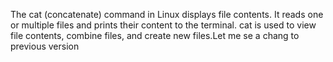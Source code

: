 The cat (concatenate) command in Linux displays file contents. It reads one or multiple files and prints their content to the terminal. cat is used to view file contents, combine files, and create new files.Let me se a chang to previous version